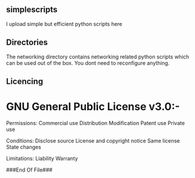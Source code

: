 ## simplescripts
 I upload simple but efficient python scripts here

## Directories
 The networking directory contains networking related python scripts which can be used out of the box. You dont need to reconfigure
 anything.

## Licencing
# GNU General Public License v3.0:-
Permissions:
 Commercial use
 Distribution
 Modification
 Patent use
 Private use

Conditions:
 Disclose source
 License and copyright notice
 Same license
 State changes
 
Limitations:
 Liability
 Warranty
 
 
 ###End Of File###
